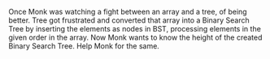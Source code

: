 Once Monk was watching a fight between an array and a tree, of being better. Tree
got frustrated and converted that array into a Binary Search Tree by inserting the
elements as nodes in BST, processing elements in the given order in the array. Now
Monk wants to know the height of the created Binary Search Tree.
Help Monk for the same.
